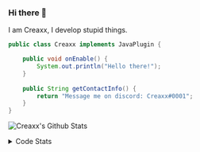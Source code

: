### Hi there 👋

I am Creaxx, I develop stupid things. 

```java
public class Creaxx implements JavaPlugin {

    public void onEnable() {
        System.out.println("Hello there!");
    }
    
    public String getContactInfo() {
        return "Message me on discord: Creaxx#0001";
    }
}
```

![Creaxx's Github Stats](https://github-readme-stats.vercel.app/api?username=CreaxxOG&show_icons=true&theme=dark&count_private=true)

<details>
  <summary>Code Stats</summary>

<!--START_SECTION:waka-->
![Code Time](http://img.shields.io/badge/Code%20Time-1%2C199%20hrs%2032%20mins-blue)

![Lines of code](https://img.shields.io/badge/From%20Hello%20World%20I%27ve%20Written-562.9%20thousand%20lines%20of%20code-blue)

**🐱 My GitHub Data** 

> 📦 66.3 kB Used in GitHub's Storage 
 > 
> 🏆 1,248 Contributions in the Year 2023
 > 
> 🚫 Not Opted to Hire
 > 
> 📜 4 Public Repositories 
 > 
> 🔑 2 Private Repositories 
 > 
**I'm an Early 🐤** 

```text
🌞 Morning                294 commits         ██░░░░░░░░░░░░░░░░░░░░░░░   07.29 % 
🌆 Daytime                1740 commits        ███████████░░░░░░░░░░░░░░   43.17 % 
🌃 Evening                1941 commits        ████████████░░░░░░░░░░░░░   48.15 % 
🌙 Night                  56 commits          ░░░░░░░░░░░░░░░░░░░░░░░░░   01.39 % 
```
📅 **I'm Most Productive on Saturday** 

```text
Monday                   472 commits         ███░░░░░░░░░░░░░░░░░░░░░░   11.71 % 
Tuesday                  531 commits         ███░░░░░░░░░░░░░░░░░░░░░░   13.17 % 
Wednesday                572 commits         ████░░░░░░░░░░░░░░░░░░░░░   14.19 % 
Thursday                 636 commits         ████░░░░░░░░░░░░░░░░░░░░░   15.78 % 
Friday                   363 commits         ██░░░░░░░░░░░░░░░░░░░░░░░   09.01 % 
Saturday                 781 commits         █████░░░░░░░░░░░░░░░░░░░░   19.37 % 
Sunday                   676 commits         ████░░░░░░░░░░░░░░░░░░░░░   16.77 % 
```


📊 **This Week I Spent My Time On** 

```text
💬 Programming Languages: 
Java                     30 hrs 23 mins      ███████████████████████░░   93.40 % 
XML                      58 mins             █░░░░░░░░░░░░░░░░░░░░░░░░   03.00 % 
JSON                     37 mins             ░░░░░░░░░░░░░░░░░░░░░░░░░   01.92 % 
textmate                 14 mins             ░░░░░░░░░░░░░░░░░░░░░░░░░   00.74 % 
YAML                     12 mins             ░░░░░░░░░░░░░░░░░░░░░░░░░   00.65 % 

🔥 Editors: 
IntelliJ                 32 hrs 32 mins      █████████████████████████   100.00 % 
```

**I Mostly Code in Java** 

```text
Java                     57 repos            ████████████████████░░░░░   81.43 % 
Kotlin                   8 repos             ███░░░░░░░░░░░░░░░░░░░░░░   11.43 % 
CSS                      2 repos             █░░░░░░░░░░░░░░░░░░░░░░░░   02.86 % 
TypeScript               2 repos             █░░░░░░░░░░░░░░░░░░░░░░░░   02.86 % 
EJS                      1 repo              ░░░░░░░░░░░░░░░░░░░░░░░░░   01.43 % 
```




 Last Updated on 16/04/2023 06:22:19 UTC
<!--END_SECTION:waka-->
</details>
